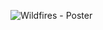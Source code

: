 ![Wildfires - Poster](https://user-images.githubusercontent.com/68168714/148655086-02af97da-7b1b-4897-b34f-3b0840809e33.png)

